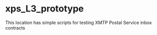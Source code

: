 # xps_L3_prototype
This location has simple scripts for testing XMTP Postal Service inbox contracts
